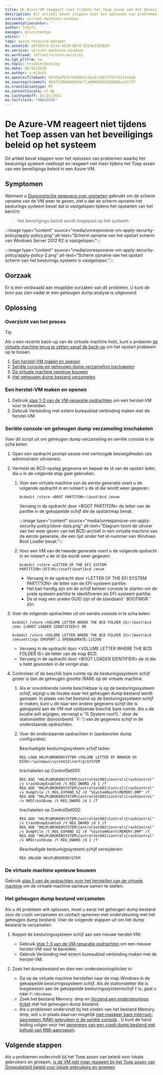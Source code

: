 ```yaml
---
title: De Azure-VM reageert niet tijdens het Toep assen van het beveiligings beleid op het systeem
description: Dit artikel bevat stappen voor het oplossen van problemen waarbij het laad scherm vastloopt wanneer de virtuele machine niet reageert tijdens het Toep assen van beveiligings beleid op het systeem in een Azure-VM.
services: virtual-machines-windows
documentationcenter: ''
author: TobyTu
manager: dcscontentpm
editor: ''
tags: azure-resource-manager
ms.assetid: a97393c3-351d-4324-867d-9329e31b5629
ms.service: virtual-machines-windows
ms.workload: infrastructure-services
ms.tgt_pltfrm: na
ms.topic: troubleshooting
ms.date: 06/15/2020
ms.author: v-mibufo
ms.openlocfilehash: 047c8afbfe7b489e5c3ac0ccb677f6fc021443a8
ms.sourcegitcommit: 484f510bbb093e9cfca694b56622b5860ca317f7
ms.translationtype: MT
ms.contentlocale: nl-NL
ms.lasthandoff: 01/21/2021
ms.locfileid: "98632636"
---
```

# <a name="azure-vm-is-unresponsive-while-applying-security-policy-to-the-system"></a>De Azure-VM reageert niet tijdens het Toep assen van het beveiligings beleid op het systeem

Dit artikel bevat stappen voor het oplossen van problemen waarbij het besturings systeem vastloopt en reageert niet meer tijdens het Toep assen van een beveiligings beleid in een Azure-VM.

## <a name="symptoms"></a>Symptomen

Wanneer u [Diagnostische gegevens over opstarten](boot-diagnostics.md) gebruikt om de scherm opname van de VM weer te geven, ziet u dat de scherm opname het besturings systeem bevat dat is vastgelopen tijdens het opstarten van het bericht:

> Het beveiligings beleid wordt toegepast op het systeem.

:::image type="content" source="media/unresponsive-vm-apply-security-policy/apply-policy.png" alt-text="Scherm opname van het opstart scherm van Windows Server 2012 R2 is vastgelopen.":::

:::image type="content" source="media/unresponsive-vm-apply-security-policy/apply-policy-2.png" alt-text="Scherm opname van het opstart scherm van het besturings systeem is vastgelopen.":::

## <a name="cause"></a>Oorzaak

Er is een verdwaald aan mogelijke oorzaken van dit probleem. U kunt de bron pas zien nadat er een geheugen dump analyse is uitgevoerd.

## <a name="resolution"></a>Oplossing

### <a name="process-overview"></a>Overzicht van het proces

> [!TIP]
> Als u een recente back-up van de virtuele machine hebt, kunt u proberen [de virtuele machine terug te zetten vanaf de back-up](../../backup/backup-azure-arm-restore-vms.md) om het opstart probleem op te lossen.

1. [Een herstel-VM maken en openen](#create-and-access-a-repair-vm)
2. [Seriële console-en geheugen dump verzameling inschakelen](#enable-serial-console-and-memory-dump-collection)
3. [De virtuele machine opnieuw bouwen](#rebuild-the-vm)
4. [Het geheugen dump bestand verzamelen](#collect-the-memory-dump-file)

### <a name="create-and-access-a-repair-vm"></a>Een herstel-VM maken en openen

1. Gebruik [stap 1-3 van de VM-reparatie opdrachten](repair-windows-vm-using-azure-virtual-machine-repair-commands.md#repair-process-example) om een herstel-VM voor te bereiden.
2. Gebruik Verbinding met extern bureaublad verbinding maken met de herstel-VM.

### <a name="enable-serial-console-and-memory-dump-collection"></a>Seriële console-en geheugen dump verzameling inschakelen

Voer dit script uit om geheugen dump verzameling en seriële console in te scha kelen:

1. Open een opdracht prompt sessie met verhoogde bevoegdheden (als administrator uitvoeren).
2. Vermeld de BCD-opslag gegevens en bepaal de id van de opstart lader, die u in de volgende stap gaat gebruiken.

     1. Voor een virtuele machine van de eerste generatie voert u de volgende opdracht in en noteert u de id die wordt weer gegeven:

        ```console
        bcdedit /store <BOOT PARTITON>:\boot\bcd /enum
        ```

        Vervang in de opdracht door \<BOOT PARTITON> de letter van de partitie in de gekoppelde schijf die de opstartmap bevat.

        :::image type="content" source="media/unresponsive-vm-apply-security-policy/store-data.png" alt-text="Diagram toont de uitvoer van het weer geven van het BCD-archief in een virtuele machine van de eerste generatie, die een lijst onder het id-nummer van Windows Boot Loader bevat.":::

     2. Voor een VM van de tweede generatie voert u de volgende opdracht in en noteert u de id die wordt weer gegeven:

        ```console
        bcdedit /store <LETTER OF THE EFI SYSTEM PARTITION>:EFI\Microsoft\boot\bcd /enum
        ```

        - Vervang in de opdracht door \<LETTER OF THE EFI SYSTEM PARTITION> de letter van de EFI-systeem partitie.
        - Het kan handig zijn om de schijf beheer console te starten om de juiste systeem partitie te identificeren als EFI-systeem partitie.
        - De id mag een unieke GUID zijn of de standaard ' BOOTMGR ' zijn.
3. Voer de volgende opdrachten uit om seriële console in te scha kelen:

    ```console
    bcdedit /store <VOLUME LETTER WHERE THE BCD FOLDER IS>:\boot\bcd /ems {<BOOT LOADER IDENTIFIER>} ON
    ```

    ```console
    bcdedit /store <VOLUME LETTER WHERE THE BCD FOLDER IS>:\boot\bcd /emssettings EMSPORT:1 EMSBAUDRATE:115200
    ```

    - Vervang in de opdracht door \<VOLUME LETTER WHERE THE BCD FOLDER IS> de letter van de map BCD.
    - Vervang in de opdracht door \<BOOT LOADER IDENTIFIER> de id die u hebt gevonden in de vorige stap.
4. Controleer of de beschik bare ruimte op de besturingssysteem schijf groter is dan de geheugen grootte (RAM) op de virtuele machine.

    1. Als er onvoldoende ruimte beschikbaar is op de besturingssysteem schijf, wijzigt u de locatie waar het geheugen dump bestand wordt gemaakt. In plaats van het bestand op de besturingssysteem schijf te maken, kunt u dit naar een andere gegevens schijf die is gekoppeld aan de VM met voldoende beschik bare ruimte. Als u de locatie wilt wijzigen, vervangt u '% System root% ' door de stationsletter (bijvoorbeeld ' F: ') van de gegevens schijf in de onderstaande opdrachten.
    2. Voer de onderstaande opdrachten in (aanbevolen dump configuratie):

        Beschadigde besturingssysteem schijf laden:

        ```console
        REG LOAD HKLM\BROKENSYSTEM <VOLUME LETTER OF BROKEN OS DISK>:\windows\system32\config\SYSTEM
        ```

        Inschakelen op ControlSet001:

        ```console
        REG ADD "HKLM\BROKENSYSTEM\ControlSet001\Control\CrashControl" /v CrashDumpEnabled /t REG_DWORD /d 1 /f
        REG ADD "HKLM\BROKENSYSTEM\ControlSet001\Control\CrashControl" /v DumpFile /t REG_EXPAND_SZ /d "%SystemRoot%\MEMORY.DMP" /f
        REG ADD "HKLM\BROKENSYSTEM\ControlSet001\Control\CrashControl" /v NMICrashDump /t REG_DWORD /d 1 /f
        ```

        Inschakelen op ControlSet002:

        ```console
        REG ADD "HKLM\BROKENSYSTEM\ControlSet002\Control\CrashControl" /v CrashDumpEnabled /t REG_DWORD /d 1 /f
        REG ADD "HKLM\BROKENSYSTEM\ControlSet002\Control\CrashControl" /v DumpFile /t REG_EXPAND_SZ /d "%SystemRoot%\MEMORY.DMP" /f
        REG ADD "HKLM\BROKENSYSTEM\ControlSet002\Control\CrashControl" /v NMICrashDump /t REG_DWORD /d 1 /f
        ```

        Beschadigde besturingssysteem schijf verwijderen:

        ```console
        REG UNLOAD HKLM\BROKENSYSTEM
        ```

### <a name="rebuild-the-vm"></a>De virtuele machine opnieuw bouwen

Gebruik [stap 5 van de opdrachten voor het herstellen van de virtuele machine](repair-windows-vm-using-azure-virtual-machine-repair-commands.md#repair-process-example) om de virtuele machine opnieuw samen te stellen.

### <a name="collect-the-memory-dump-file"></a>Het geheugen dump bestand verzamelen

Als u dit probleem wilt oplossen, moet u eerst het geheugen dump bestand voor de crash verzamelen en contact opnemen met ondersteuning met het geheugen dump bestand. Voer de volgende stappen uit om het dump bestand te verzamelen:

1. Koppel de besturingssysteem schijf aan een nieuwe herstel-VM:

    - Gebruik [stap 1-3 van de VM-reparatie opdrachten](repair-windows-vm-using-azure-virtual-machine-repair-commands.md#repair-process-example) om een nieuwe herstel-VM voor te bereiden.
    - Gebruik Verbinding met extern bureaublad verbinding maken met de herstel-VM.

2. Zoek het dumpbestand en dien een ondersteuningsticket in:

    - Ga op de virtuele machine herstellen naar de map Windows in de gekoppelde besturingssysteem schijf. Als de stationsletter die is toegewezen aan de gekoppelde besturingssysteemschijf `F` is, gaat u naar `F:\Windows`.
    - Zoek het bestand Memory. dmp en [Verzend een ondersteunings ticket](https://portal.azure.com/?#blade/Microsoft_Azure_Support/HelpAndSupportBlade) met het geheugen dump bestand.
    - Als u problemen ondervindt bij het vinden van het bestand Memory. dmp, wilt u in plaats daarvan mogelijk [niet-maskeer bare interrupt-aanroepen (NMI) gebruiken in de seriële console](serial-console-windows.md#use-the-serial-console-for-nmi-calls) . U kunt de hand leiding volgen voor het [genereren van een crash dump bestand met behulp van NMI-aanroepen](/windows/client-management/generate-kernel-or-complete-crash-dump).

## <a name="next-steps"></a>Volgende stappen

Als u problemen ondervindt bij het Toep assen van beleid voor lokale gebruikers en groepen, [is de VM niet meer reageert bij het Toep assen van Groepsbeleid beleid voor lokale gebruikers en groepen](unresponsive-vm-apply-group-policy.md)